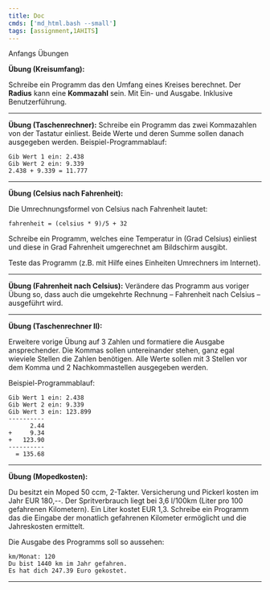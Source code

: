 ```yaml
---
title: Doc
cmds: ['md_html.bash --small']
tags: [assignment,1AHITS]
---
```


Anfangs Übungen

**Übung (Kreisumfang):**

Schreibe ein Programm das den Umfang eines Kreises berechnet. Der **Radius** kann eine **Kommazahl** sein. Mit Ein- und Ausgabe. Inklusive Benutzerführung.

---

**Übung (Taschenrechner):**
Schreibe ein Programm das zwei Kommazahlen von der Tastatur einliest. Beide Werte und deren Summe sollen danach ausgegeben werden. Beispiel-Programmablauf:

```
Gib Wert 1 ein: 2.438
Gib Wert 2 ein: 9.339
2.438 + 9.339 = 11.777
```

---

**Übung (Celsius nach Fahrenheit):**

Die Umrechnungsformel von Celsius nach Fahrenheit lautet: 

`fahrenheit = (celsius * 9)/5 + 32`

Schreibe ein Programm, welches eine Temperatur in (Grad Celsius) einliest und diese in Grad Fahrenheit umgerechnet am Bildschirm ausgibt. 

Teste das Programm (z.B. mit Hilfe eines Einheiten Umrechners im Internet).

---

**Übung (Fahrenheit nach Celsius):**
Verändere das Programm aus voriger Übung so, dass auch die umgekehrte Rechnung – Fahrenheit nach Celsius – ausgeführt wird.

---

**Übung (Taschenrechner II):**

Erweitere vorige Übung  auf 3 Zahlen und formatiere die Ausgabe ansprechender. Die Kommas sollen untereinander stehen, ganz egal wieviele Stellen die Zahlen benötigen. Alle Werte sollen mit 3 Stellen vor dem Komma und 2 Nachkommastellen ausgegeben werden. 

Beispiel-Programmablauf:

``` 
Gib Wert 1 ein: 2.438
Gib Wert 2 ein: 9.339
Gib Wert 3 ein: 123.899
----------
      2.44
+     9.34
+   123.90
----------
  = 135.68
```

---

**Übung (Mopedkosten):**

Du besitzt ein Moped 50 ccm, 2-Takter. Versicherung und Pickerl kosten im Jahr EUR 180,--. Der Spritverbrauch liegt bei 3,6 l/100km (Liter pro 100 gefahrenen Kilometern). Ein Liter kostet EUR 1,3. Schreibe ein Programm das die Eingabe der monatlich gefahrenen Kilometer ermöglicht und die Jahreskosten ermittelt.

Die Ausgabe des Programms soll so aussehen:

```
km/Monat: 120
Du bist 1440 km im Jahr gefahren.
Es hat dich 247.39 Euro gekostet.
```

---








